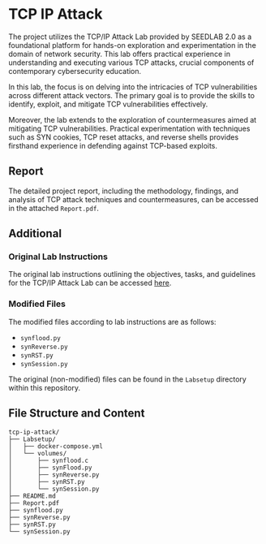 # TCP IP Attack
The project utilizes the TCP/IP Attack Lab provided by SEEDLAB 2.0 as a foundational platform for hands-on exploration and experimentation in the domain of network security. This lab offers practical experience in understanding and executing various TCP attacks, crucial components of contemporary cybersecurity education.

In this lab, the focus is on delving into the intricacies of TCP vulnerabilities across different attack vectors. The primary goal is to provide the skills to identify, exploit, and mitigate TCP vulnerabilities effectively.

Moreover, the lab extends to the exploration of countermeasures aimed at mitigating TCP vulnerabilities. Practical experimentation with techniques such as SYN cookies, TCP reset attacks, and reverse shells provides firsthand experience in defending against TCP-based exploits.

## Report
The detailed project report, including the methodology, findings, and analysis of TCP attack techniques and countermeasures, can be accessed in the attached `Report.pdf`.

## Additional

### Original Lab Instructions
The original lab instructions outlining the objectives, tasks, and guidelines for the TCP/IP Attack Lab can be accessed [here](https://seedsecuritylabs.org/Labs_20.04/Networking/TCP_Attacks/).

### Modified Files
The modified files according to lab instructions are as follows:
- `synflood.py`
- `synReverse.py`
- `synRST.py`
- `synSession.py`
  
The original (non-modified) files can be found in the `Labsetup` directory within this repository.

## File Structure and Content
```
tcp-ip-attack/
├── Labsetup/
│   ├── docker-compose.yml
│   └── volumes/
│       ├── synflood.c
│       ├── synFlood.py
│       ├── synReverse.py
│       ├── synRST.py
│       └── synSession.py
├── README.md
├── Report.pdf
├── synflood.py
├── synReverse.py
├── synRST.py
└── synSession.py
```
